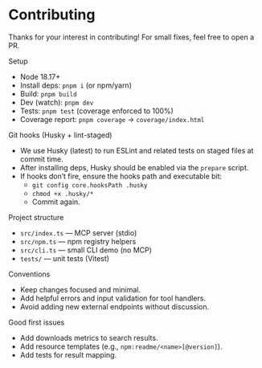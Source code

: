 # Contributing

Thanks for your interest in contributing! For small fixes, feel free to open a PR.

Setup

- Node 18.17+
- Install deps: `pnpm i` (or npm/yarn)
- Build: `pnpm build`
- Dev (watch): `pnpm dev`
- Tests: `pnpm test` (coverage enforced to 100%)
- Coverage report: `pnpm coverage` -> `coverage/index.html`

Git hooks (Husky + lint-staged)

- We use Husky (latest) to run ESLint and related tests on staged files at commit time.
- After installing deps, Husky should be enabled via the `prepare` script.
- If hooks don’t fire, ensure the hooks path and executable bit:
  - `git config core.hooksPath .husky`
  - `chmod +x .husky/*`
  - Commit again.

Project structure

- `src/index.ts` — MCP server (stdio)
- `src/npm.ts` — npm registry helpers
- `src/cli.ts` — small CLI demo (no MCP)
- `tests/` — unit tests (Vitest)

Conventions

- Keep changes focused and minimal.
- Add helpful errors and input validation for tool handlers.
- Avoid adding new external endpoints without discussion.

Good first issues

- Add downloads metrics to search results.
- Add resource templates (e.g., `npm:readme/<name>[@version]`).
- Add tests for result mapping.
